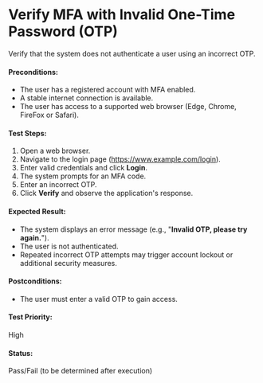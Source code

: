 # Verify MFA with Invalid One-Time Password (OTP)
Verify that the system does not authenticate a user using an incorrect OTP.

#### **Preconditions:**  
- The user has a registered account with MFA enabled.
- A stable internet connection is available.
- The user has access to a supported web browser (Edge, Chrome, FireFox or Safari).

#### **Test Steps:**  
1. Open a web browser.
2. Navigate to the login page (https://www.example.com/login).
3. Enter valid credentials and click **Login**.
4. The system prompts for an MFA code.
5. Enter an incorrect OTP.
6. Click **Verify** and observe the application's response.

#### **Expected Result:**  
- The system displays an error message (e.g., "**Invalid OTP, please try again.**").
- The user is not authenticated.
- Repeated incorrect OTP attempts may trigger account lockout or additional security measures.

#### **Postconditions:**  
- The user must enter a valid OTP to gain access.

#### **Test Priority:**  
High

#### **Status:**  
Pass/Fail (to be determined after execution)  

